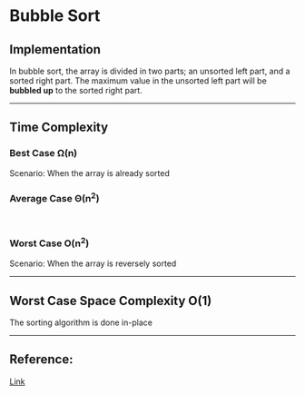 # Bubble Sort

## Implementation
In bubble sort, the array is divided in two parts; an unsorted left part, and a sorted right part. The maximum value in the unsorted left part will be **bubbled up** to the sorted right part.

___
## Time Complexity
### Best Case Ω(n)
Scenario: When the array is already sorted
### Average Case Θ(n<sup>2</sup>)
<br/>

### Worst Case O(n<sup>2</sup>)
Scenario: When the array is reversely sorted
___
## Worst Case Space Complexity O(1)
The sorting algorithm is done in-place

___
## Reference:
[Link](https://www.youtube.com/watch?v=Jdtq5uKz-w4)